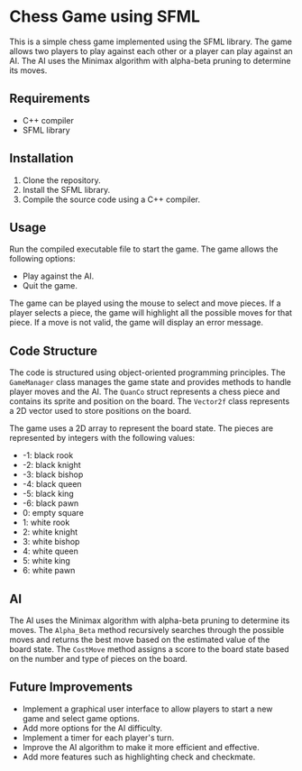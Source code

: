 # Chess Game using SFML

This is a simple chess game implemented using the SFML library. The game allows two players to play against each other or a player can play against an AI. The AI uses the Minimax algorithm with alpha-beta pruning to determine its moves.

## Requirements

- C++ compiler
- SFML library

## Installation

1. Clone the repository.
2. Install the SFML library.
3. Compile the source code using a C++ compiler.

## Usage

Run the compiled executable file to start the game. The game allows the following options:

- Play against the AI.
- Quit the game.

The game can be played using the mouse to select and move pieces. If a player selects a piece, the game will highlight all the possible moves for that piece. If a move is not valid, the game will display an error message.

## Code Structure

The code is structured using object-oriented programming principles. The `GameManager` class manages the game state and provides methods to handle player moves and the AI. The `QuanCo` struct represents a chess piece and contains its sprite and position on the board. The `Vector2f` class represents a 2D vector used to store positions on the board.

The game uses a 2D array to represent the board state. The pieces are represented by integers with the following values:

- -1: black rook
- -2: black knight
- -3: black bishop
- -4: black queen
- -5: black king
- -6: black pawn
- 0: empty square
- 1: white rook
- 2: white knight
- 3: white bishop
- 4: white queen
- 5: white king
- 6: white pawn

## AI

The AI uses the Minimax algorithm with alpha-beta pruning to determine its moves. The `Alpha_Beta` method recursively searches through the possible moves and returns the best move based on the estimated value of the board state. The `CostMove` method assigns a score to the board state based on the number and type of pieces on the board.

## Future Improvements

- Implement a graphical user interface to allow players to start a new game and select game options.
- Add more options for the AI difficulty.
- Implement a timer for each player's turn.
- Improve the AI algorithm to make it more efficient and effective.
- Add more features such as highlighting check and checkmate.
